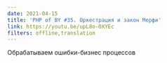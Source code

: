 ```yaml
---
date: 2021-04-15
title: 'PHP of BY #35. Оркестрация и закон Мерфи'
link: https://youtu.be/upL8o-OXYEc
filters: offline,translation
---
```


Обрабатываем ошибки-бизнес процессов
